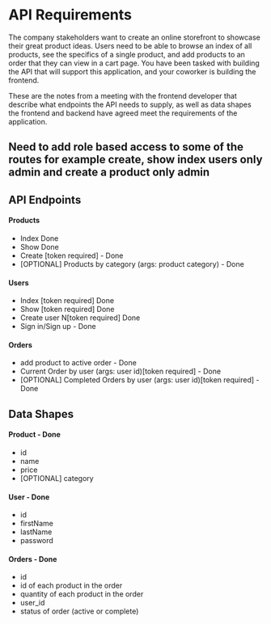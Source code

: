 # API Requirements
The company stakeholders want to create an online storefront to showcase their great product ideas. Users need to be able to browse an index of all products, see the specifics of a single product, and add products to an order that they can view in a cart page. You have been tasked with building the API that will support this application, and your coworker is building the frontend.

These are the notes from a meeting with the frontend developer that describe what endpoints the API needs to supply, as well as data shapes the frontend and backend have agreed meet the requirements of the application. 

## Need to add role based access to some of the routes for example create, show index users only admin and create a product only admin 

## API Endpoints
#### Products
- Index Done
- Show Done
- Create [token required] - Done 
- [OPTIONAL] Products by category (args: product category) - Done

#### Users
- Index [token required] Done 
- Show [token required] Done
- Create user N[token required] Done
- Sign in/Sign up - Done
#### Orders
- add product to active order - Done 
- Current Order by user (args: user id)[token required] - Done
- [OPTIONAL] Completed Orders by user (args: user id)[token required] - Done 

## Data Shapes
#### Product - Done
-  id
- name
- price
- [OPTIONAL] category

#### User - Done
- id
- firstName
- lastName
- password

#### Orders - Done
- id
- id of each product in the order
- quantity of each product in the order
- user_id
- status of order (active or complete)
